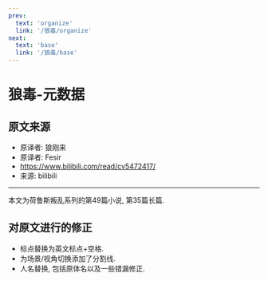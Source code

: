 ```yaml
---
prev:
  text: 'organize'
  link: '/狼毒/organize'
next:
  text: 'base'
  link: '/狼毒/base'
---
```


# 狼毒-元数据

## 原文来源

+ 原译者: 狼刚来
+ 原译者: Fesir
+ <https://www.bilibili.com/read/cv5472417/>
+ 来源: bilibili

--------

本文为荷鲁斯叛乱系列的第49篇小说, 第35篇长篇.

## 对原文进行的修正

+ 标点替换为英文标点+空格.
+ 为场景/视角切换添加了分割线.
+ 人名替换, 包括原体名以及一些错漏修正.
